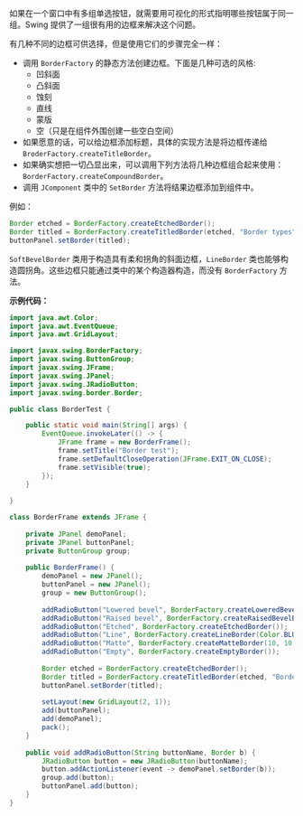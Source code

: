 如果在一个窗口中有多组单选按钮，就需要用可视化的形式指明哪些按钮属于同一组。Swing 提供了一组很有用的边框来解决这个问题。

有几种不同的边框可供选择，但是使用它们的步骤完全一样：

+ 调用 `BorderFactory` 的静态方法创建边框。下面是几种可选的风格:
  + 凹斜面
  + 凸斜面
  + 蚀刻
  + 直线
  + 蒙版
  + 空（只是在组件外围创建一些空白空间）
+ 如果愿意的话，可以给边框添加标题，具体的实现方法是将边框传递给 `BroderFactory.createTitleBorder`。
+ 如果确实想把一切凸显出来，可以调用下列方法将几种边框组合起来使用：`BorderFactory.createCompoundBorder`。
+ 调用 `JComponent` 类中的 `SetBorder` 方法将结果边框添加到组件中。

例如：

```java
Border etched = BorderFactory.createEtchedBorder();
Border titled = BorderFactory.createTitledBorder(etched, "Border types");
buttonPanel.setBorder(titled);
```

`SoftBevelBorder` 类用于构造具有柔和拐角的斜面边框，`LineBorder` 类也能够构造圆拐角。这些边框只能通过类中的某个构造器构造，而没有 `BorderFactory` 方法。

**示例代码：**

```java
import java.awt.Color;
import java.awt.EventQueue;
import java.awt.GridLayout;

import javax.swing.BorderFactory;
import javax.swing.ButtonGroup;
import javax.swing.JFrame;
import javax.swing.JPanel;
import javax.swing.JRadioButton;
import javax.swing.border.Border;

public class BorderTest {

	public static void main(String[] args) {
		EventQueue.invokeLater(() -> {
			JFrame frame = new BorderFrame();
			frame.setTitle("Border test");
			frame.setDefaultCloseOperation(JFrame.EXIT_ON_CLOSE);
			frame.setVisible(true);
		});
	}
	
}

class BorderFrame extends JFrame {
	
	private JPanel demoPanel;
	private JPanel buttonPanel;
	private ButtonGroup group;
	
	public BorderFrame() {
		demoPanel = new JPanel();
		buttonPanel = new JPanel();
		group = new ButtonGroup();
		
		addRadioButton("Lowered bevel", BorderFactory.createLoweredBevelBorder());
		addRadioButton("Raised bevel", BorderFactory.createRaisedBevelBorder());
		addRadioButton("Etched", BorderFactory.createEtchedBorder());
		addRadioButton("Line", BorderFactory.createLineBorder(Color.BLUE));
		addRadioButton("Matte", BorderFactory.createMatteBorder(10, 10, 10, 10, Color.BLUE));
		addRadioButton("Empty", BorderFactory.createEmptyBorder());
		
		Border etched = BorderFactory.createEtchedBorder();
		Border titled = BorderFactory.createTitledBorder(etched, "Border types");
		buttonPanel.setBorder(titled);
		
		setLayout(new GridLayout(2, 1));
		add(buttonPanel);
		add(demoPanel);
		pack();
	}
	
	public void addRadioButton(String buttonName, Border b) {
		JRadioButton button = new JRadioButton(buttonName);
		button.addActionListener(event -> demoPanel.setBorder(b));
		group.add(button);
		buttonPanel.add(button);
	}
}
```



